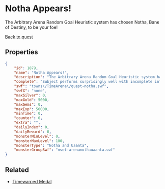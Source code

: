 # Notha Appears!

The Arbitrary Arena Random Goal Heuristic system has chosen Notha, Bane of Destiny, to be your foe!

[Back to quest](../quests.md)

## Properties

```json
{
    "id": 1879,
    "name": "Notha Appears!",
    "description": "The Arbitrary Arena Random Goal Heuristic system has chosen Notha, Bane of Destiny, to be your foe!",
    "complete": "Subject performs surprisingly well with incomplete information.",
    "swf": "towns\/TimeArena\/quest-notha.swf",
    "swfX": "none",
    "maxSilver": 0,
    "maxGold": 5000,
    "maxGems": 0,
    "maxExp": 50000,
    "minTime": 0,
    "counter": 0,
    "extra": "",
    "dailyIndex": 0,
    "dailyReward": 0,
    "monsterMinLevel": 0,
    "monsterMaxLevel": 100,
    "monsterType": "Notha and Uaanta",
    "monsterGroupSwf": "mset-arenanothauaanta.swf"
}
```

## Related

- [Timewarped Medal](../items/18514-timewarped-medal.md)

